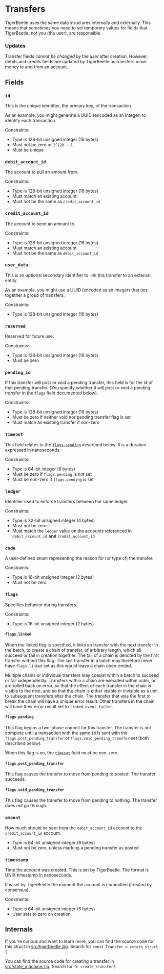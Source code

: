 # Transfers

TigerBeetle uses the same data structures internally and
externally. This means that sometimes you need to set temporary values
for fields that TigerBeetle, not you (the user), are responsible.

### Updates

Transfer fields *cannot be changed by the user* after
creation. However, debits and credits fields are updated by
TigerBeetle as transfers move money to and from an account.

## Fields

### `id`

This is the unique identifier, the primary key, of the transaction.

As an example, you might generate a UUID (encoded as an integer) to
identify each transaction.

Constraints:

* Type is 128-bit unsigned integer (16 bytes)
* Must not be zero or `2^128 - 1`
* Must be unique

### `debit_account_id`

The account to pull an amount from.

Constraints:

* Type is 128-bit unsigned integer (16 bytes)
* Must match an existing account
* Must not be the same as `credit_account_id`

### `credit_account_id`

The account to send an amount to.

Constraints:

* Type is 128-bit unsigned integer (16 bytes)
* Must match an existing account
* Must not be the same as `debit_account_id`

### `user_data`

This is an optional secondary identifier to link this transfer to an
external entity.

As an example, you might use a UUID (encoded as an integer) that
ties together a group of transfers.

Constraints:

* Type is 128-bit unsigned integer (16 bytes)

### `reserved`

Reserved for future use.

Constraints:

* Type is 128-bit unsigned integer (16 bytes)
* Must be zero

### `pending_id`

If this transfer will post or void a pending transfer, this field is
for the id of that pending transfer. (You specify whether it will
post or void a pending transfer in the [`flags`](#flags) field
documented below).

Constraints:

* Type is 128-bit unsigned integer (16 bytes)
* Must be zero if neither void nor pending transfer flag is set
* Must match an existing transfer if non-zero

### `timeout`

This field relates to the [`flags.pending`](#flags-pending) described
below. It is a duration expressed in nanoseconds.

Constraints:

* Type is 64-bit integer (8 bytes)
* Must be zero if `flags.pending` is *not* set
* Must be non-zero if `flags.pending` *is* set

### `ledger`

Identifier used to enforce transfers between the same ledger.

Constraints:

* Type is 32-bit unsigned integer (4 bytes)
* Must not be zero
* Must match the `ledger` value on the accounts referenced in `debit_account_id` **and** `credit_account_id`

### `code`

A user-defined enum representing the reason for (or type of) the
transfer.

Constraints:

* Type is 16-bit unsigned integer (2 bytes)
* Must not be zero

### `flags`

Specifies behavior during transfers.

Constraints:

* Type is 16-bit unsigned integer (2 bytes)

#### `flags.linked`

When the linked flag is specified, it links an transfer with the next
transfer in the batch, to create a chain of transfer, of arbitrary
length, which all succeed or fail in creation together. The tail of a
chain is denoted by the first transfer without this flag. The last
transfer in a batch may therefore never have `flags.linked` set as
this would leave a chain open-ended.

Multiple chains or individual transfers may coexist within a batch to
succeed or fail independently. Transfers within a chain are executed
within order, or are rolled back on error, so that the effect of each
transfer in the chain is visible to the next, and so that the chain is
either visible or invisible as a unit to subsequent transfers after the
chain. The transfer that was the first to break the chain will have a
unique error result. Other transfers in the chain will have their error
result set to `linked_event_failed`.

#### `flags.pending`

This flag begins a two-phase commit for this transfer. The transfer is
not complete until a transaction with the same `id` is sent with the
`flags.post_pending_transfer` or `flags.void_pending_transfer` set (both
described below).

When this flag is on, the [`timeout`](#timeout) field must be non-zero.

#### `flags.post_pending_transfer`

This flag causes the transfer to move from pending to posted. The
transfer succeeds.

#### `flags.void_pending_transfer`

This flag causes the transfer to move from pending to nothing. The
transfer does not go through.

### `amount`

How much should be sent from the `debit_account_id` account to the
`credit_account_id` account.

* Type is 64-bit unsigned integer (8 bytes)
* Must not be zero, unless marking a pending transfer as posted

### `timestamp`

Time the account was created. This is set by TigerBeetle. The format
is UNIX timestamp in nanoseconds.

It is set by TigerBeetle the moment the account is committed (created
by consensus).

Constraints:

* Type is 64-bit unsigned integer (8 bytes)
* User sets to zero on creation

## Internals

If you're curious and want to learn more, you can find the source code
for this struct in
[src/tigerbeetle.zig](https://github.com/tigerbeetledb/tigerbeetle/blob/main/src/tigerbeetle.zig). Search
for `const Transfer = extern struct {`.

You can find the source code for creating a transfer in
[src/state_machine.zig](https://github.com/tigerbeetledb/tigerbeetle/blob/main/src/state_machine.zig). Search
for `fn create_transfer(`.
